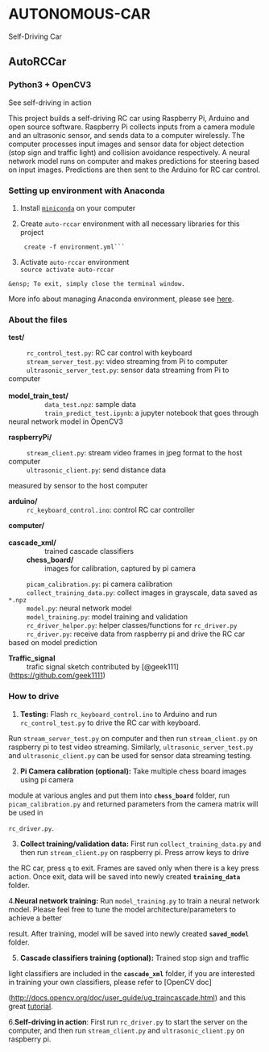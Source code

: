 # AUTONOMOUS-CAR
Self-Driving Car

## AutoRCCar
### Python3 + OpenCV3

See self-driving in action  

This project builds a self-driving RC car using Raspberry Pi, Arduino and 
open source software. Raspberry Pi collects inputs from a camera module and an ultrasonic sensor, and sends data to a computer wirelessly. The computer processes input 
images and sensor data for object detection (stop sign and traffic light) and collision avoidance respectively. A neural network model runs on computer and makes predictions for steering based on input images. Predictions are then sent to the Arduino for RC car control. 
  
### Setting up environment with Anaconda
  
  1. Install 
[`miniconda`](https://conda.io/miniconda.html) on your computer
  
  2. Create `auto-rccar` environment with all necessary libraries for this project  
     ```conda env 
      create -f environment.yml```
     
  3. Activate `auto-rccar` environment  
     ```source activate auto-rccar```
  
    &ensp; To exit, simply close the terminal window. 

More info about managing Anaconda environment, please see [here](https://conda.io/docs/user-guide/tasks/manage-environments.html).
  
### About the files
**test/**  
  
  &emsp; &emsp; `rc_control_test.py`: RC car control with keyboard  
  &emsp; &emsp;  `stream_server_test.py`: video streaming from Pi to computer  
  &emsp; &emsp;  `ultrasonic_server_test.py`: sensor data streaming from Pi to computer  
  &emsp; &emsp;  
  **model_train_test/**  
  &emsp; &emsp;  &emsp; &emsp; `data_test.npz`: 
  sample data  
  &emsp; &emsp;  &emsp; &emsp; `train_predict_test.ipynb`: a jupyter notebook that goes through neural network model in OpenCV3  
  
  **raspberryPi/**    

  &emsp; &emsp;  `stream_client.py`:        stream video frames in jpeg format to the host computer  
  &emsp; &emsp;  `ultrasonic_client.py`:    send distance data 

  measured by sensor to the host computer  
  
   **arduino/**  
   &emsp; &emsp;  `rc_keyboard_control.ino`: control RC car controller  
  
  **computer/**    
  &emsp; &emsp;  
  **cascade_xml/**  
  &emsp; &emsp;  &emsp; &emsp;  trained cascade classifiers  
  &emsp; &emsp;  **chess_board/**   
  &emsp; &emsp;  &emsp; &emsp;  images for 
  calibration, captured by pi camera  
      
  &emsp; &emsp;  `picam_calibration.py`:     pi camera calibration  
  &emsp; &emsp;  `collect_training_data.py`: collect 
  images in grayscale, data saved as `*.npz`  
  &emsp; &emsp;  `model.py`:                 neural network model  
  &emsp; &emsp;  `model_training.py`:        model 
  training and validation  
  &emsp; &emsp;  `rc_driver_helper.py`:      helper classes/functions for `rc_driver.py`  
  &emsp; &emsp;  `rc_driver.py`:             receive 
  data from raspberry pi and drive the RC car based on model prediction
  
  **Traffic_signal**  
  &emsp; &emsp;  trafic signal sketch contributed by [@geek111]
  (https://github.com/geek1111)


  ### How to drive
  1. **Testing:** Flash `rc_keyboard_control.ino` to Arduino and run `rc_control_test.py` to drive the RC car with keyboard. 



  Run `stream_server_test.py` on computer and then run `stream_client.py` on raspberry pi to test video streaming. Similarly,           `ultrasonic_server_test.py` and 
`ultrasonic_client.py` can be used for sensor data streaming testing.   

  2. **Pi Camera calibration (optional):** Take multiple chess board images using pi camera 

  module at various angles and put them into **`chess_board`** folder, run `picam_calibration.py` and returned parameters from the         camera matrix will be used in 

`rc_driver.py`.

  3. **Collect training/validation data:** First run `collect_training_data.py` and then run `stream_client.py` on raspberry pi. Press    arrow keys to drive 

  the RC car, press `q` to exit. Frames are saved only when there is a key press action. Once exit, data will be saved into newly   created **`training_data`** folder.

  4.**Neural network training:** Run `model_training.py` to train a neural network model. Please feel free to tune the model  architecture/parameters to achieve a better 

  result. After training, model will be saved into newly created **`saved_model`** folder.

  5. **Cascade classifiers training (optional):** Trained stop sign and traffic 

light classifiers are included in the **`cascade_xml`** folder, if you are interested in training your own classifiers, please refer to [OpenCV doc]

  (http://docs.opencv.org/doc/user_guide/ug_traincascade.html) and this great [tutorial](http://coding-robin.de/2013/07/22/train-your-own-opencv-haar-classifier.html).

  6.**Self-driving in action**: First run `rc_driver.py` to start the server on the computer, and then run `stream_client.py` and `ultrasonic_client.py` on raspberry pi. 










